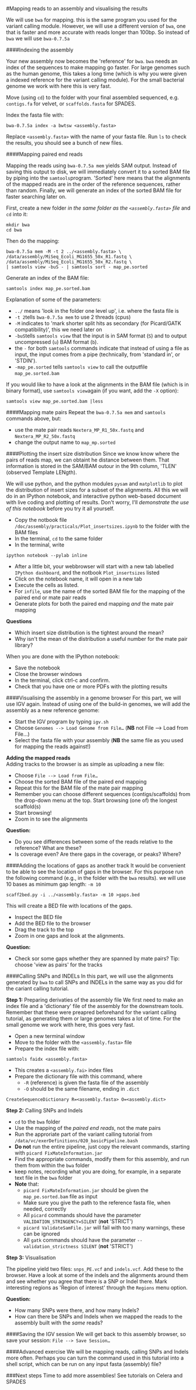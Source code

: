 #Mapping reads to an assembly and visualising the results

We will use `bwa` for mapping. this is the same program you used for the variant calling module. However, we will use a different version of `bwa`, one that is faster and more accurate with reads longer than 100bp. So instead of `bwa` we will use `bwa-0.7.5a`

####Indexing the assembly

Your new assembly now becomes the 'reference' for `bwa`. `bwa` needs an index of the sequences to make mapping go faster. For large genomes such as the human genome, this takes a long time (which is why you were given a indexed reference for the variant calling module). For the small bacterial genome we work with here this is very fast.

Move (using `cd`) to the folder with your final assembled sequenced, e.g. `contigs.fa` for velvet, or `scaffolds.fasta` for SPADES.  

Index the fasta file with:

```
bwa-0.7.5a index -a bwtsw <assembly.fasta>
```

Replace `<assembly.fasta>` with the name of your fasta file. Run `ls` to check the results, you should see a bunch of new files.


####Mapping paired end reads

Mapping the reads using `bwa-0.7.5a mem` yields SAM output. Instead of saving this output to disk, we will immediately convert it to a sorted BAM file by piping into the `samtools`program. 'Sorted' here means that the alignments of the mapped reads are in the order of the reference sequences, rather than random. Finally, we will generate an index of the sorted BAM file for faster searching later on.

First, create a new folder *in the same folder as the `<assembly.fasta>` file*  and `cd` into it:

```
mkdir bwa
cd bwa
```
Then do the mapping:

```
bwa-0.7.5a mem -M -t 2 ../<assembly.fasta> \
/data/assembly/MiSeq_Ecoli_MG1655_50x_R1.fastq \
/data/assembly/MiSeq_Ecoli_MG1655_50x_R2.fastq \
| samtools view -buS - | samtools sort - map_pe.sorted
```

Generate an index of the BAM file:

```
samtools index map_pe.sorted.bam
```

Explanation of some of the parameters:

* `../` means 'look in the folder one level up', i.e. where the fasta file is
* `-t 2`tells `bwa-0.7.5a mem` to use 2 threads (cpus)
* `-M` indicates to 'mark shorter split hits as secondary (for Picard/GATK compatibility)', this we need later on
* `-buS`tells `samtools view` that the input is in SAM format (`S`) and to output uncompressed (`u`) BAM format (`b`).
* the `-` for both `samtools` commands indicate that instead of using a file as input, the input comes from a pipe (technically, from 'standard in', or 'STDIN').
* `-map_pe.sorted` tells `samtools view` to call the outputfile `map_pe.sorted.bam`

If you would like to have a look at the alignments in the BAM file (which is in binary format), use `samtools view`again (if you want, add the `-X` option):

```
samtools view map_pe.sorted.bam |less
```

####Mapping mate pairs
Repeat the `bwa-0.7.5a mem` and `samtools` commands above, but:

* use the mate pair reads `Nextera_MP_R1_50x.fastq` and `Nextera_MP_R2_50x.fastq`
* change the output name to `map_mp.sorted`

####Plotting the insert size distribution
Since we know know where the pairs of reads map, we can obtaint he distance between them. That information is stored in the SAM/BAM outour in the 9th column, 'TLEN' (observed Template LENgth).

We will use python, and the python modules `pysam` and `matplotlib` to plot the distribution of insert sizes for a subset of the alignments. All this we will do in an IPython notebook, and interactive python web-based document with live coding and plotting of results. Don't worry, I'll *demonstrate the use of this notebook* before you try it all yourself.

* Copy the notbook file `/doc/assembly/practicals/Plot_insertsizes.ipynb` to the folder with the BAM files
* In the terminal, `cd` to the same folder
* In the terminal, write 

```
ipython notebook --pylab inline
```

* After a little bit, your webbrowser will start with a new tab labelled `IPython dashboard`, and the notbook `Plot_insertsizes` listed
* Click on the notebook name, it will open in a new tab
* Execute the cells as listed.
* For `infile`, use the name of the sorted BAM file for the mapping of the paired end or mate pair reads
* Generate plots for both the paired end mapping *and* the mate pair mapping

**Questions**

* Which insert size distribution is the tightest around the mean?
* Why isn't the mean of the distribution a useful number for the mate pair library?


When you are done with the IPython notebook:

* Save the notebook
* Close the browser windows
* In the terminal, click ctrl-c and confirm.
* Check that you have one or more PDFs with the plotting results

####Visualising the assembly in a genome browser
For this part, we will use IGV again. 
Instead of using one of the build-in genomes, we will add the assembly as a new reference genome:

* Start the IGV program by typing `igv.sh`
* Choose `Genomes --> Load Genome from File…` (**NB** not File --> Load from File…)
* Select the fasta file with your assembly (**NB** the same file as you used for mapping the reads against!)

**Adding the mapped reads**  
Adding tracks to the browser is as simple as uploading a new file:

* Choose `File --> Load from File…`
* Choose the sorted BAM file of the paired end mapping 
* Repeat this for the BAM file of the mate pair mapping 
* Remember you can choose different sequences (contigs/scaffolds) from the drop-down menu at the top. Start browsing (one of) the longest scaffold(s)
* Start browsing!
* Zoom in to see the alignments

**Question:**

* Do you see differences between some of the reads relative to the reference? What are these?
* Is coverage even? Are there gaps in the coverage, or peaks? Where?


####Adding the locations of gaps as another track
It would be convenient to be able to see the location of gaps in the browser. For this purpose run the following command (e.g., in the folder with the `bwa` results). we will use 10 bases as minimum gap length: `-m 10`

```
scaff2bed.py -i ../<assembly.fasta> -m 10 >gaps.bed
```

This will create a BED file with locations of the gaps. 

* Inspect the BED file
* Add the BED file to the browser
* Drag the track to the top
* Zoom in one gaps and look at the alignments.

**Question:**

* Check sor some gaps whether they are spanned by mate pairs? Tip: choose 'view as pairs' for the tracks

####Calling SNPs and INDELs
In this part, we will use the alignments generated by `bwa` to call SNPs and INDELs in the same way as you did for the cariant calling tutorial.

**Step 1:** Preparing derivaties of the assembly file
We first need to make an index file and a 'dictionary' file of the assembly for the downstream tools. Remember that these were preapred beforehand for the variant calling tutorial, as generating them or large genomes takes a lot of time. For the small genome we work with here, this goes very fast.

* Open a new terminal window
* Move to the folder with the `<assembly.fasta>` file
* Prepare the index file with:

```
samtools faidx <assembly.fasta>
```

* This creates a `<assembly.fai>` index files
* Prepare the dictionary file with this command, where
  * `-R` (reference) is given the fasta file of the assembly
  * `-O` should be the same filename, ending in `.dict`

```
CreateSequenceDictionary R=<assembly.fasta> O=<assembly.dict>
```

**Step 2:** Calling SNPs and Indels

* `cd` to the `bwa` folder
* Use the mapping of the *paired end reads*, not the mate pairs
* Run the approriate part of the variant calling tutorial from `/data/vc/exerDefinitions/020_basicPipeline.bash`
* **Do not** run the entire pipeline, just copy the relevant commands, starting with `picard FixMateInformation.jar`
* Find the appropriate commands, modify them for this assembly, and run them from within the `bwa` folder
* keep notes, recording what you are doing, for example, in a separate text file in the `bwa` folder
* **Note** that:
  * `picard FixMateInformation.jar` should be given the `map_pe.sorted.bam` file as input
  * Make sure you give the path to the reference fasta file, when needed, correctly
  * All `picard` commands should have the parameter `VALIDATION_STRINGENCY=SILENT` (**not** 'STRICT')
  * `picard ValidateSamFile.jar` will fail with too many warnings, these can be ignored
  * All `gatk` commands should have the parameter `--validation_strictness SILENT` (**not** 'STRICT')
  
**Step 3:** Visualisation

The pipeline yield two files: `snps_PE.vcf` and `indels.vcf`. Add these to the browser. Have a look at some of the indels and the alignments around them and see whether you agree that there is a SNP or Indel there. Mark interesting regions as 'Region of interest' through the `Regions` menu option.

**Question:**

* How many SNPs were there, and how many Indels?
* How can there be SNPs and Indels when we mapped the reads to the assembly built with the *same* reads?

####Saving the IGV session
We will get back to this assembly browser, so save your session: `File --> Save Session…`


####Advanced exercise
We will be mapping reads, calling SNPs and Indels more often. Perhaps you can turn the command used in this tutorial into a shell script, which can be run on any input fasta (assembly) file?


###Next steps
Time to add more assemblies! See tutorials on Celera and SPADES
  